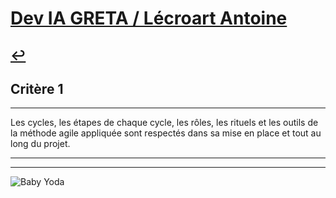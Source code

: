 
# [Dev IA GRETA / Lécroart Antoine](https://github.com/Dev-IA-2024/antoine.lecroart)

[↩️](..)
---

## Critère 1

---

Les cycles, les étapes de chaque cycle, les rôles, les rituels et les outils de la méthode agile appliquée sont respectés dans sa mise en place et tout au long du projet.

---
---
![Baby Yoda](https://images3.alphacoders.com/110/1108129.jpg)
